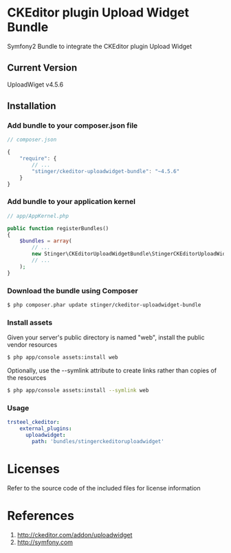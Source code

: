 # CKEditor plugin Upload Widget Bundle
Symfony2 Bundle to integrate the CKEditor plugin Upload Widget

## Current Version

UploadWiget v4.5.6

## Installation

### Add bundle to your composer.json file

``` js
// composer.json

{
    "require": {
		// ...
        "stinger/ckeditor-uploadwidget-bundle": "~4.5.6"
    }
}
```

### Add bundle to your application kernel

``` php
// app/AppKernel.php

public function registerBundles()
{
    $bundles = array(
        // ...
        new Stinger\CKEditorUploadWidgetBundle\StingerCKEditorUploadWidgetBundle(),
        // ...
    );
}
```

### Download the bundle using Composer

``` bash
$ php composer.phar update stinger/ckeditor-uploadwidget-bundle
```

### Install assets

Given your server's public directory is named "web", install the public vendor resources

``` bash
$ php app/console assets:install web
```

Optionally, use the --symlink attribute to create links rather than copies of the resources 

``` bash
$ php app/console assets:install --symlink web
```

### Usage

``` yaml
trsteel_ckeditor:
    external_plugins:
      uploadwidget:
        path: 'bundles/stingerckeditoruploadwidget'
```



# Licenses

Refer to the source code of the included files for license information

# References

1. http://ckeditor.com/addon/uploadwidget
2. http://symfony.com
